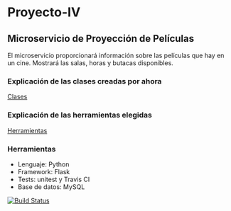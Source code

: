 # Proyecto-IV

## Microservicio de Proyección de Películas

El microservicio proporcionará información sobre las películas que hay en un cine. Mostrará las salas, horas y butacas disponibles.

### Explicación de las clases creadas por ahora
[Clases](https://github.com/toniMR/Proyecto-IV/blob/master/doc/Clases.md)

### Explicación de las herramientas elegidas
[Herramientas](https://github.com/toniMR/Proyecto-IV/blob/master/doc/Herramientas.md)

### Herramientas
- Lenguaje: Python
- Framework: Flask
- Tests: unitest y Travis CI
- Base de datos: MySQL

[![Build Status](https://travis-ci.org/toniMR/Proyecto-IV.svg?branch=master)](https://travis-ci.org/toniMR/Proyecto-IV)
